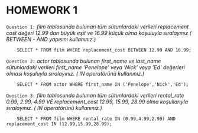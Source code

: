 # HOMEWORK 1

`Question 1:` _film tablosunda bulunan tüm sütunlardaki verileri replacement cost değeri 12.99 dan büyük eşit ve 16.99 küçük olma koşuluyla sıralayınız ( BETWEEN - AND yapısını kullanınız.)_
```
  	SELECT * FROM film WHERE replacement_cost BETWEEN 12.99 AND 16.99;
```
`Question 2:` _actor tablosunda bulunan first_name ve last_name sütunlardaki verileri first_name 'Penelope' veya 'Nick' veya 'Ed' değerleri olması koşuluyla sıralayınız. ( IN operatörünü kullanınız.)_
```
	SELECT * FROM actor WHERE first_name IN ('Penelope','Nick','Ed');
```
`Question 3:` _film tablosunda bulunan tüm sütunlardaki verileri rental_rate 0.99, 2.99, 4.99 VE replacement_cost 12.99, 15.99, 28.99 olma koşullarıyla sıralayınız. ( IN operatörünü kullanınız.)_
```
	SELECT * FROM film WHERE rental_rate IN (0.99,4.99,2.99) AND replacement_cost IN (12.99,15.99,28.99);
```
